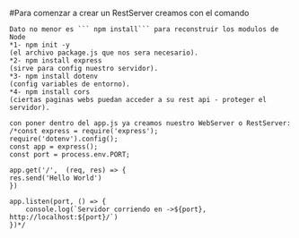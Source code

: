 #Para comenzar a crear un RestServer creamos con el comando
    
    Dato no menor es ``` npm install``` para reconstruir los modulos de Node
    *1- npm init -y
    (el archivo package.js que nos sera necesario).
    *2- npm install express
    (sirve para config nuestro servidor).
    *3- npm install dotenv
    (config variables de entorno).
    *4- npm install cors
    (ciertas paginas webs puedan acceder a su rest api - proteger el servidor).

    con poner dentro del app.js ya creamos nuestro WebServer o RestServer:
    /*const express = require('express');
    require('dotenv').config();
    const app = express();
    const port = process.env.PORT;

    app.get('/',  (req, res) => {
    res.send('Hello World')
    })

    app.listen(port, () => {
        console.log(`Servidor corriendo en ->${port}, http://localhost:${port}/`)
    })*/
